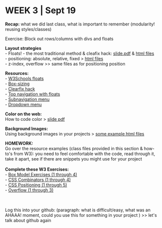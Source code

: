 <h1>WEEK 3 | Sept 19 </h1>
<p><b>Recap:</b> what we did last class, what is important to remember (modularity! reusing styles/classes)</p>
<p>Exercise: Block out rows/columns with divs and floats</p>
<p><strong>Layout strategies</strong><br>
- Floats! - the most traditional method & cleafix hack:
<a href="IntrotoWeb_W3d_Float.pdf">slide.pdf</a> & <a href="https://github.com/miraalibek/NYU_IDM_IntroToWeb/tree/master/W3_Sept19/floats">html files</a> <br>
- positioning: absolute, relative, fixed > <a href="https://github.com/miraalibek/NYU_IDM_IntroToWeb/tree/master/W3_Sept19/positioning_plus">html files</a><br>
- z-index, overflow >> same files as for positioning position</p>

<p><b>Resources:</b><br>
- <a href="https://www.w3schools.com/css/css_float.asp">W3Schools floats </a> <br>
- <a href="https://www.w3schools.com/cssref/css3_pr_box-sizing.asp">Box-sizing </a> <br>
- <a href="https://www.w3schools.com/cssref/tryit.asp?filename=trycss_float_clear_overflow">Clearfix hack </a><br>
- <a href="https://www.w3schools.com/howto/howto_js_topnav.asp">Top navigation with floats</a> <br>
- <a href="https://www.w3schools.com/howto/howto_css_subnav.asp">Subnavigation menu</a> <br>
- <a href="https://www.w3schools.com/howto/howto_css_dropdown_navbar.asp">Dropdown menu</a> <br></p>



<p><strong>Color on the web:</strong><br>
How to code color > <a href="IntrotoWeb_W3c_Color.pdf">slide pdf</a></p>
<p><strong>Background Images:</strong><br>
Using background images in your projects > <a href="https://github.com/miraalibek/NYU_IDM_IntroToWeb/tree/master/W3_Sept19/background_image">some example html files</a></p>
<p><b>HOMEWORK: </b><br>
Go over the resource examples (class files provided in this section & how-to's from W3): you need to feel comfortable with the code, read through it, take it apart, see if there are snippets you might use for your project<br><br>
<b>Complete these W3 Exercises: </b><br>
- <a href="https://www.w3schools.com/css/exercise.asp?filename=exercise_boxmodel1">Box Model Exercises (1 through 4)</a> <br>
- <a href="https://www.w3schools.com/css/exercise.asp?filename=exercise_combinators1">CSS Combinators (1 through 4)</a> <br>
- <a href="https://www.w3schools.com/css/exercise.asp?filename=exercise_positioning1">CSS Positioning (1 through 5)</a> <br>
- <a href="https://www.w3schools.com/css/exercise.asp?filename=exercise_overflow1">Overflow (1 through 3)</a> <br>

<br><br>
Log this into your github: (paragraph: what is difficult/easy, what was an AHAAA! moment, could you use this for something in your project ) >> let's talk about github again</p>
